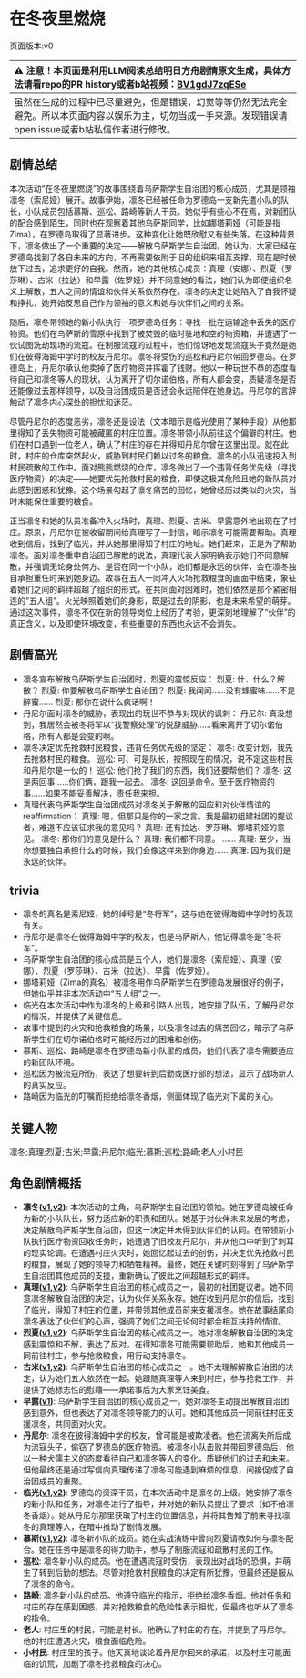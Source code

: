 # 在冬夜里燃烧
页面版本:v0
 

| :warning: 注意！本页面是利用LLM阅读总结明日方舟剧情原文生成，具体方法请看repo的PR history或者b站视频：[BV1gdJ7zqESe](https://www.bilibili.com/video/BV1gdJ7zqESe/)         |
|:----------------------------|
| 虽然在生成的过程中已尽量避免，但是错误，幻觉等等仍然无法完全避免。所以本页面内容以娱乐为主，切勿当成一手来源。发现错误请open issue或者b站私信作者进行修改。|



## 剧情总结
本次活动“在冬夜里燃烧”的故事围绕着乌萨斯学生自治团的核心成员，尤其是领袖凛冬（索尼娅）展开。故事伊始，凛冬已经被任命为罗德岛一支新先遣小队的队长，小队成员包括慕斯、巡松、路崎等新人干员。她似乎有些心不在焉，对新团队的配合感到陌生，同时也在观察着其他乌萨斯同学，比如娜塔莉娅（可能是指Zima），在罗德岛取得了显著进步。这种变化让她既欣慰又有些失落。在这种背景下，凛冬做出了一个重要的决定——解散乌萨斯学生自治团。她认为，大家已经在罗德岛找到了各自未来的方向，不再需要依附于旧的组织来相互支撑，现在是时候放下过去，追求更好的自我。然而，她的其他核心成员：真理（安娜）、烈夏（罗莎琳）、古米（拉达）和早露（佐罗娅）并不同意她的看法，她们认为即便组织名义上解散，五人之间的情谊和伙伴关系依然存在。凛冬的决定让她陷入了自我怀疑和挣扎，她开始反思自己作为领袖的意义和她与伙伴们之间的关系。

随后，凛冬带领她的新小队执行一项罗德岛任务：寻找一批在运输途中丢失的医疗物资。他们在乌萨斯的雪原中找到了被焚毁的临时驻地和空的物资箱，并遭遇了一伙试图洗劫现场的流寇。在制服流寇的过程中，他们惊讶地发现流寇头子竟然是她们在彼得海姆中学时的校友丹尼尔。凛冬将受伤的巡松和丹尼尔带回罗德岛。在罗德岛上，丹尼尔承认他卖掉了医疗物资并挥霍了钱财。他以一种玩世不恭的态度看待自己和凛冬等人的现状，认为离开了切尔诺伯格，所有人都会变，质疑凛冬是否还能像过去那样领导，以及自治团成员是否还会永远陪伴在她身边。丹尼尔的言辞触动了凛冬内心深处的担忧和迷茫。

尽管丹尼尔的态度恶劣，凛冬还是设法（文本暗示是临光使用了某种手段）从他那里得知了丢失物资可能被藏匿的村庄位置。凛冬带领小队前往这个偏僻的村庄。他们在村口遇到一位老人，确认了村庄的存在并得知丹尼尔曾在这里出现。就在此时，村庄的仓库突然起火，威胁到村民们赖以过冬的粮食。凛冬的小队迅速投入到村民疏散的工作中。面对熊熊燃烧的仓库，凛冬做出了一个违背任务优先级（寻找医疗物资）的决定——她要优先抢救村民的粮食，即使这极其危险且她的新队员对此感到困惑和犹豫。这个场景勾起了凛冬痛苦的回忆，她曾经历过类似的火灾，当时未能保住重要的粮食。

正当凛冬和她的队员准备冲入火场时，真理、烈夏、古米、早露意外地出现在了村庄。原来，丹尼尔在被收留期间给真理写了一封信，暗示凛冬可能需要帮助。真理收到信后，找到了临光，并从她那里得知了村庄的地址。她们赶来，正是为了帮助凛冬。面对凛冬重申自治团已解散的说法，真理代表大家明确表示她们不同意解散，并强调无论身处何方、是否在同一个小队，她们都是永远的伙伴，会在凛冬独自承担重任时来到她身边。故事在五人一同冲入火场抢救粮食的画面中结束，象征着她们之间的羁绊超越了组织的形式，在共同面对困难时，她们依然是那个紧密相连的“五人组”。火光映照着她们的身影，既是过去的阴影，也是未来希望的萌芽。通过这次事件，凛冬不仅在新的领导岗位上经历了考验，更深刻地理解了“伙伴”的真正含义，以及即使环境改变，有些重要的东西也永远不会消失。
## 剧情高光
- 凛冬宣布解散乌萨斯学生自治团时，烈夏的震惊反应：
  烈夏: 什、什么？解散？
  烈夏: 你要解散乌萨斯学生自治团？
  烈夏: 我闻闻......没有蜂蜜味......不是醉蜜......
  烈夏: 那你在说什么疯话啊！
- 丹尼尔面对凛冬的威胁，表现出的玩世不恭与对现状的讽刺：
  丹尼尔: 真没想到，我居然会被冬将军以“找警察处理”的说辞威胁......看来离开了切尔诺伯格，所有人都是会变的啊。
- 凛冬决定优先抢救村民粮食，违背任务优先级的坚定：
  凛冬: 改变计划，我先去抢救村民的粮食。
  巡松: 可、可是队长，按照现在的情况，说不定这些村民和丹尼尔是一伙的！
  巡松: 他们抢了我们的东西，我们还要帮他们？
  凛冬: 这是两回事......你们俩，跟我一起去。
  凛冬: 这回是命令。至于医疗物资的事......如果不能妥善解决，责任我来担。
- 真理代表乌萨斯学生自治团成员对凛冬关于解散的回应和对伙伴情谊的 reaffirmation：
  真理: 嗯，但那只是你的一家之言。我是最初组建社团的提议者，难道不应该征求我的意见吗？
  真理: 还有拉达、罗莎琳、娜塔莉娅的意见。
  凛冬: 那你们的意见是什么？
  真理: 我们都不同意。
  ......
  真理: 至少，当你想要独自承担什么的时候，我们会像这样来到你身边......
  真理: 因为我们是永远的伙伴。
## trivia
- 凛冬的真名是索尼娅，她的绰号是“冬将军”，这与她在彼得海姆中学时的表现有关。
- 丹尼尔是凛冬在彼得海姆中学的校友，也是乌萨斯人，他记得凛冬是“冬将军”。
- 乌萨斯学生自治团的核心成员是五个人，她们是凛冬（索尼娅）、真理（安娜）、烈夏（罗莎琳）、古米（拉达）、早露（佐罗娅）。
- 娜塔莉娅（Zima的真名）被凛冬用作乌萨斯学生在罗德岛发展很好的例子，但她似乎并非本次活动中“五人组”之一。
- 临光在本次活动中作为凛冬的上级和引路人出现，她安排了队伍，了解丹尼尔的情况，并提供了关键信息。
- 故事中提到的火灾和抢救粮食的场景，以及凛冬过去的痛苦回忆，暗示了乌萨斯学生们在切尔诺伯格时可能经历过的困难和创伤。
- 慕斯、巡松、路崎是凛冬在罗德岛新小队里的成员，他们代表了凛冬需要适应的新团队环境。
- 巡松因为被流寇所伤，表达了想要转到后勤或医疗部的想法，显示了战场新人的真实反应。
- 路崎因为临光的叮嘱而拒绝给凛冬香烟，侧面体现了临光对下属的关心。
## 关键人物
凛冬;真理;烈夏;古米;早露;丹尼尔;临光;慕斯;巡松;路崎;老人;小村民
## 角色剧情概括
-   **凛冬([v1](../chars/char_115_headbr.md),[v2](../char_v3/char_115_headbr.md))**: 本次活动的主角，乌萨斯学生自治团的领袖。她在罗德岛被任命为新的小队队长，努力适应新的职责和团队。她基于对伙伴未来发展的考虑，决定解散乌萨斯学生自治团，但这一决定并未得到伙伴们的认同。在带领新小队执行医疗物资回收任务时，她遭遇了旧校友丹尼尔，并从他口中听到了刺耳的现实论调。在遭遇村庄火灾时，她回忆起过去的创伤，并决定优先抢救村民的粮食，展现了她的领导力和牺牲精神。最终，她在关键时刻得到了乌萨斯学生自治团其他成员的支援，重新确认了彼此之间超越形式的羁绊。
-   **真理([v1](../chars/char_195_glassb.md),[v2](../char_v3/char_195_glassb.md))**: 乌萨斯学生自治团的核心成员之一，最初的社团提议者。她不同意凛冬解散自治团的决定，认为伙伴关系永存。她在收到丹尼尔的信后，找到了临光，得知了村庄的位置，并带领其他成员前来支援凛冬。她在故事结尾向凛冬表达了伙伴们的心声，强调了她们之间无论何时都会相互扶持的情谊。
-   **烈夏([v1](../chars/char_194_leto.md),[v2](../char_v3/char_194_leto.md))**: 乌萨斯学生自治团的核心成员之一。她对凛冬解散自治团的决定感到震惊和不解，表达了反对。在得知凛冬可能需要帮助后，她和其他成员一同前往村庄，参与抢救粮食，用行动支持凛冬。
-   **古米([v1](../chars/char_196_sunbr.md),[v2](../char_v3/char_196_sunbr.md))**: 乌萨斯学生自治团的核心成员之一。她不太理解解散自治团的决定，认为她们五人依然在一起。她跟随真理等人来到村庄，参与抢救工作，并提供了她标志性的慰藉——承诺事后为大家烹饪美食。
-   **早露([v1](../chars/char_197_poca.md))**: 乌萨斯学生自治团的核心成员之一。她对凛冬主动提出解散自治团感到意外，但也表达了对凛冬领导能力的认可。她和其他成员一同前往村庄支援凛冬，共同面对火灾。
-   **丹尼尔**: 凛冬在彼得海姆中学的校友，曾可能是被欺凌者。他在流离失所后成为流寇头子，偷窃了罗德岛的医疗物资。被凛冬小队击败并带回罗德岛后，他以一种犬儒主义的态度看待自己和凛冬等人的变化，质疑他们的过去和未来。但他最终还是通过写信向真理传递了凛冬可能遇到麻烦的信息，间接促成了自治团成员的重聚。
-   **临光([v1](../chars/char_148_nearl.md),[v2](../char_v3/char_148_nearl.md))**: 罗德岛的资深干员，在本次活动中是凛冬的上级。她安排了凛冬的新小队和任务，对凛冬进行了指导，并对她的新队员提出了要求（如不给凛冬香烟）。她从丹尼尔那里获取了村庄的位置信息，并将其告知了前来寻找凛冬的真理等人，在暗中推动了剧情发展。
-   **慕斯([v1](../chars/char_185_frncat.md),[v2](../char_v3/char_185_frncat.md))**: 凛冬新小队的成员。她在实战演练中曾向烈夏请教如何与凛冬配合。她在任务中是凛冬的得力助手，参与了制服流寇和疏散村民的工作。
-   **巡松**: 凛冬新小队的成员。他在遭遇流寇时受伤，表现出对战场的恐惧，并萌生了转到后勤的想法。尽管对抢救村民粮食的决定有所犹豫，但最终还是服从了凛冬的命令。
-   **路崎**: 凛冬新小队的成员。他遵守临光的指示，拒绝给凛冬香烟。他对任务和村庄的存在感到困惑，并对抢救粮食的危险性表示担忧，但最终也听从了凛冬的指令。
-   **老人**: 村庄里的村民，可能是村长。他确认了村庄的存在，并提到了丹尼尔。他的村庄遭遇火灾，粮食面临危险。
-   **小村民**: 村庄里的孩子。他天真地谈论着丹尼尔回来的承诺，以及村庄可能面临的饥荒，加剧了凛冬抢救粮食的决心。